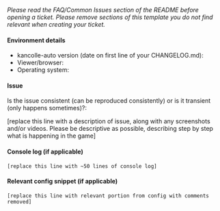 *Please read the FAQ/Common Issues section of the README before opening a ticket. Please remove sections of this template you do not find relevant when creating your ticket.*

#### Environment details

* kancolle-auto version (date on first line of your CHANGELOG.md):
* Viewer/browser:
* Operating system:

#### Issue
Is the issue consistent (can be reproduced consistently) or is it transient (only happens sometimes)?:

[replace this line with a description of issue, along with any screenshots and/or videos. Please be descriptive as possible, describing step by step what is happening in the game]

#### Console log (if applicable)
```
[replace this line with ~50 lines of console log]
```

#### Relevant config snippet (if applicable)
```
[replace this line with relevant portion from config with comments removed]
```
